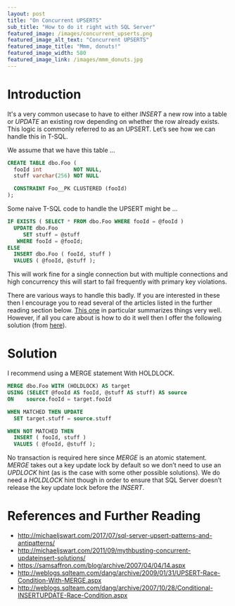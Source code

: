 ```yaml
---
layout: post
title: "On Concurrent UPSERTS"
sub_title: "How to do it right with SQL Server"
featured_image: /images/concurrent_upserts.png
featured_image_alt_text: "Concurrent UPSERTS"
featured_image_title: "Mmm, donuts!"
featured_image_width: 580
featured_image_link: /images/mmm_donuts.jpg
---
```


# Introduction

It's a very common usecase to have to either *INSERT* a new row into a table or *UPDATE* an existing row depending on
whether the row already exists.  This logic is commonly referred to as an UPSERT.  Let’s see how we can handle this in
T-SQL.

We assume that we have this table ...

```sql
CREATE TABLE dbo.Foo (
  fooId int          NOT NULL,
  stuff varchar(256) NOT NULL

  CONSTRAINT Foo__PK CLUSTERED (fooId)
);
```

Some naive T-SQL code to handle the UPSERT might be ...

```sql
IF EXISTS ( SELECT * FROM dbo.Foo WHERE fooId = @fooId )
  UPDATE dbo.Foo
     SET stuff = @stuff
   WHERE fooId = @fooId;
ELSE
  INSERT dbo.Foo ( fooId, stuff )
  VALUES ( @fooId, @stuff );
```

This will work fine for a single connection but with multiple connections and high concurrency this will start to fail
frequently with primary key violations.

There are various ways to handle this badly.  If you are interested in these then I encourage you to read several of the
articles listed in the further reading section below.
[This one](http://michaeljswart.com/2017/07/sql-server-upsert-patterns-and-antipatterns/) in particular summarizes
things very well.  However, if all you care about is how to do it well then I offer the following solution (from
[here](http://weblogs.sqlteam.com/dang/archive/2009/01/31/UPSERT-Race-Condition-With-MERGE.aspx)).

# Solution

I recommend using a MERGE statement With HOLDLOCK.

```sql
MERGE dbo.Foo WITH (HOLDLOCK) AS target
USING (SELECT @fooId AS fooId, @stuff AS stuff) AS source
ON    source.fooId = target.fooId

WHEN MATCHED THEN UPDATE
  SET target.stuff = source.stuff

WHEN NOT MATCHED THEN
  INSERT ( fooId, stuff )
  VALUES ( @fooId, @stuff );
```

No transaction is required here since *MERGE* is an atomic statement.  *MERGE* takes out a key update lock by default so
we don’t need to use an *UPDLOCK* hint (as is the case with some other possible solutions).  We do need a *HOLDLOCK*
hint though in order to ensure that SQL Server doesn’t release the key update lock before the *INSERT*.

# References and Further Reading

* <http://michaeljswart.com/2017/07/sql-server-upsert-patterns-and-antipatterns/>
* <http://michaeljswart.com/2011/09/mythbusting-concurrent-updateinsert-solutions/>
* <https://samsaffron.com/blog/archive/2007/04/04/14.aspx>
* <http://weblogs.sqlteam.com/dang/archive/2009/01/31/UPSERT-Race-Condition-With-MERGE.aspx>
* <http://weblogs.sqlteam.com/dang/archive/2007/10/28/Conditional-INSERTUPDATE-Race-Condition.aspx>
